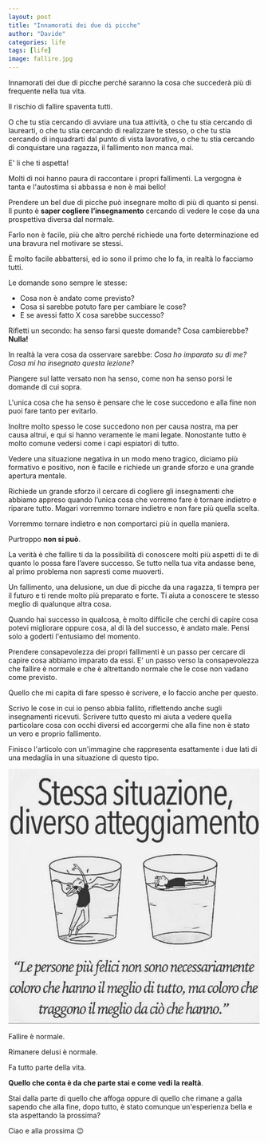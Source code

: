 ```yaml
---
layout: post
title: "Innamorati dei due di picche"
author: "Davide"
categories: life
tags: [life]
image: fallire.jpg
---
```


Innamorati dei due di picche perché saranno la cosa che succederà più di frequente nella tua vita.

Il rischio di fallire spaventa tutti. 

O che tu stia cercando di avviare una tua attività, o che tu stia cercando di laurearti, o che tu stia cercando di realizzare te stesso, o che tu stia cercando di inquadrarti dal punto di vista lavorativo, o che tu stia cercando di conquistare una ragazza, il fallimento non manca mai. 

E' li che ti aspetta!

Molti di noi hanno paura di raccontare i propri fallimenti. La vergogna è tanta e l'autostima si abbassa e non è mai bello!

Prendere un bel due di picche può insegnare molto di più di quanto si pensi. Il punto è **saper cogliere l’insegnamento** cercando di vedere le cose da una prospettiva diversa dal normale. 

Farlo non è facile, più che altro perché richiede una forte determinazione ed una bravura nel motivare se stessi.

È molto facile abbattersi, ed io sono il primo che lo fa, in realtà lo facciamo tutti. 

Le domande sono sempre le stesse: 
- Cosa non è andato come previsto?
- Cosa si sarebbe potuto fare per cambiare le cose?
- E se avessi fatto X cosa sarebbe successo? 

Rifletti un secondo: ha senso farsi queste domande? Cosa cambierebbe? **Nulla!**

In realtà la vera cosa da osservare sarebbe: *Cosa ho imparato su di me?*
*Cosa mi ha insegnato questa lezione?*

Piangere sul latte versato non ha senso, come non ha senso porsi le domande di cui sopra. 

L'unica cosa che ha senso è pensare che le cose succedono e alla fine non puoi fare tanto per evitarlo. 

Inoltre molto spesso le cose succedono non per causa nostra, ma per causa altrui, e qui si hanno veramente le mani legate.
Nonostante tutto è molto comune vedersi come i capi espiatori di tutto.

Vedere una situazione negativa in un modo meno tragico, diciamo più formativo e positivo, non è facile e richiede un grande sforzo e una grande apertura mentale. 

Richiede un grande sforzo il cercare di cogliere gli insegnamenti che abbiamo appreso quando l’unica cosa che vorremo fare è tornare indietro e riparare tutto. Magari vorremmo tornare indietro e non fare più quella scelta. 

Vorremmo tornare indietro e non comportarci più in quella maniera. 

Purtroppo **non si può**.

La verità è che fallire ti da la possibilità di conoscere molti più aspetti di te di quanto lo possa fare l’avere successo. Se tutto nella tua vita andasse bene, al primo problema non sapresti come muoverti. 

Un fallimento, una delusione, un due di picche da una ragazza, ti tempra per il futuro e ti rende molto più preparato e forte. Ti aiuta a conoscere te stesso meglio di qualunque altra cosa.

Quando hai successo in qualcosa, è molto difficile che cerchi di capire cosa potevi migliorare oppure cosa, al di là del successo, è andato male. Pensi solo a goderti l'entusiamo del momento.

Prendere consapevolezza dei propri fallimenti è un passo per cercare di capire cosa abbiamo imparato da essi. E' un passo verso la consapevolezza che fallire è normale e che è altrettando normale che le cose non vadano come previsto. 

Quello che mi capita di fare spesso è scrivere, e lo faccio anche per questo. 

Scrivo le cose in cui io penso abbia fallito, riflettendo anche sugli insegnamenti ricevuti. Scrivere tutto questo mi aiuta a vedere quella particolare cosa con occhi diversi ed accorgermi che alla fine non è stato un vero e proprio fallimento. 

Finisco l'articolo con un'immagine che rappresenta esattamente i due lati di una medaglia in una situazione di questo tipo.

<img src="../assets/img/fallimento.jpg">

Fallire è normale. 

Rimanere delusi è normale.

Fa tutto parte della vita.

**Quello che conta è da che parte stai e come vedi la realtà**. 

Stai dalla parte di quello che affoga oppure di quello che rimane a galla sapendo che alla fine, dopo tutto, è stato comunque un'esperienza bella e sta aspettando la prossima? 

Ciao e alla prossima 😉



